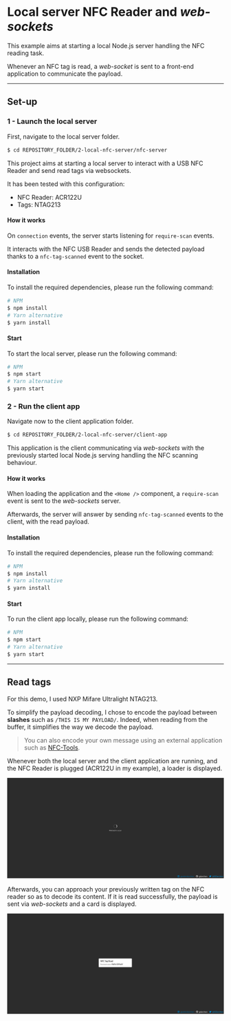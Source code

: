 # Local server NFC Reader and _web-sockets_

This example aims at starting a local Node.js server handling the NFC reading task.

Whenever an NFC tag is read, a _web-socket_ is sent to a front-end application to communicate the payload.

---

## Set-up

### 1 - Launch the local server

First, navigate to the local server folder.

```bash
$ cd REPOSITORY_FOLDER/2-local-nfc-server/nfc-server
```

This project aims at starting a local server to interact with a USB NFC Reader and send read tags
via websockets.

It has been tested with this configuration:

- NFC Reader: ACR122U
- Tags: NTAG213

#### How it works

On `connection` events, the server starts listening for `require-scan` events.

It interacts with the NFC USB Reader and sends the detected payload thanks to a `nfc-tag-scanned` event to the socket.

#### Installation

To install the required dependencies, please run the following command:

```bash
# NPM
$ npm install
# Yarn alternative
$ yarn install
```

#### Start

To start the local server, please run the following command:

```bash
# NPM
$ npm start
# Yarn alternative
$ yarn start
```

### 2 - Run the client app

Navigate now to the client application folder.

```bash
$ cd REPOSITORY_FOLDER/2-local-nfc-server/client-app
```

This application is the client communicating via _web-sockets_ with the previously started local Node.js serving handling the NFC scanning behaviour.

#### How it works

When loading the application and the `<Home />` component, a `require-scan` event is sent to the _web-sockets_ server.

Afterwards, the server will answer by sending `nfc-tag-scanned` events to the client, with the read payload.

#### Installation

To install the required dependencies, please run the following command:

```bash
# NPM
$ npm install
# Yarn alternative
$ yarn install
```

#### Start

To run the client app locally, please run the following command:

```bash
# NPM
$ npm start
# Yarn alternative
$ yarn start
```

---

## Read tags

For this demo, I used NXP Mifare Ultralight NTAG213.

To simplify the payload decoding, I chose to encode the payload between **slashes** such as `/THIS IS MY PAYLOAD/`. Indeed, when reading from the buffer, it simplifies the way we decode the payload.

> You can also encode your own message using an external application such as [NFC-Tools](https://www.wakdev.com/apps/nfc-tools-pc-mac.html).

Whenever both the local server and the client application are running, and the NFC Reader is plugged (ACR122U in my example), a loader is displayed.

![Loader](./.README/loader.png)

Afterwards, you can approach your previously written tag on the NFC reader so as to decode its content. If it is read successfully, the payload is sent via _web-sockets_ and a card is displayed.

![Read tag](./.README/read-tag.png)
